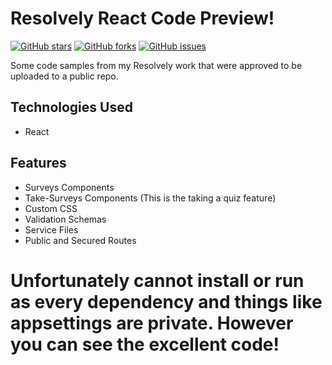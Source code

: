 # Resolvely React Code Preview!

[![GitHub stars](https://img.shields.io/github/stars/JordinDC7/Resolvely)](https://github.com/yourusername/your-repo/stargazers)
[![GitHub forks](https://img.shields.io/github/forks/JordinDC7/Resolvely)](https://github.com/yourusername/your-repo/network)
[![GitHub issues](https://img.shields.io/github/issues/JordinDC7/Resolvely)](https://github.com/yourusername/your-repo/issues)

Some code samples from my Resolvely work that were approved to be uploaded to a public repo. 

## Technologies Used

- React
  
## Features

- Surveys Components
- Take-Surveys Components (This is the taking a quiz feature)
- Custom CSS
- Validation Schemas
- Service Files
- Public and Secured Routes

# Unfortunately cannot install or run as every dependency and things like appsettings are private. However you can see the excellent code!


